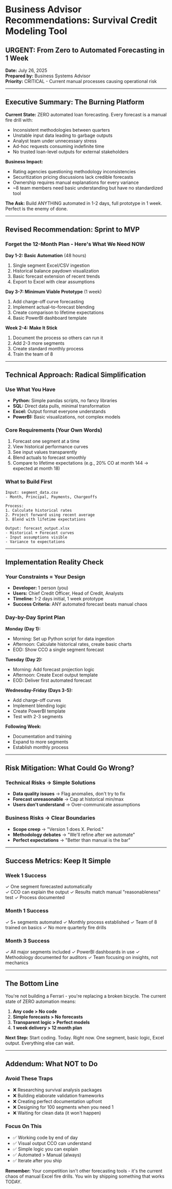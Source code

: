 # Business Advisor Recommendations: Survival Credit Modeling Tool
## URGENT: From Zero to Automated Forecasting in 1 Week

**Date:** July 26, 2025  
**Prepared by:** Business Systems Advisor  
**Priority:** CRITICAL - Current manual processes causing operational risk

---

## Executive Summary: The Burning Platform

**Current State:** ZERO automated loan forecasting. Every forecast is a manual fire drill with:
- Inconsistent methodologies between quarters
- Unstable input data leading to garbage outputs  
- Analyst team under unnecessary stress
- Ad-hoc requests consuming indefinite time
- No trusted loan-level outputs for external stakeholders

**Business Impact:**
- Rating agencies questioning methodology inconsistencies
- Securitization pricing discussions lack credible forecasts
- Ownership requires manual explanations for every variance
- ~8 team members need basic understanding but have no standardized tool

**The Ask:** Build ANYTHING automated in 1-2 days, full prototype in 1 week. Perfect is the enemy of done.

---

## Revised Recommendation: Sprint to MVP

### Forget the 12-Month Plan - Here's What We Need NOW

**Day 1-2: Basic Automation** (48 hours)
1. Single segment Excel/CSV ingestion
2. Historical balance paydown visualization  
3. Basic forecast extension of recent trends
4. Export to Excel with clear assumptions

**Day 3-7: Minimum Viable Prototype** (1 week)
1. Add charge-off curve forecasting
2. Implement actual-to-forecast blending
3. Create comparison to lifetime expectations
4. Basic PowerBI dashboard template

**Week 2-4: Make It Stick**
1. Document the process so others can run it
2. Add 2-3 more segments
3. Create standard monthly process
4. Train the team of 8

---

## Technical Approach: Radical Simplification

### Use What You Have
- **Python:** Simple pandas scripts, no fancy libraries
- **SQL:** Direct data pulls, minimal transformation
- **Excel:** Output format everyone understands
- **PowerBI:** Basic visualizations, not complex models

### Core Requirements (Your Own Words)
1. Forecast one segment at a time
2. View historical performance curves
3. See input values transparently
4. Blend actuals to forecast smoothly
5. Compare to lifetime expectations (e.g., 20% CO at month 144 → expected at month 18)

### What to Build First
```
Input: segment_data.csv
- Month, Principal, Payments, Chargeoffs

Process: 
1. Calculate historical rates
2. Project forward using recent average
3. Blend with lifetime expectations

Output: forecast_output.xlsx
- Historical + Forecast curves
- Input assumptions visible
- Variance to expectations
```

---

## Implementation Reality Check

### Your Constraints = Your Design
- **Developer:** 1 person (you)
- **Users:** Chief Credit Officer, Head of Credit, Analysts
- **Timeline:** 1-2 days initial, 1 week prototype
- **Success Criteria:** ANY automated forecast beats manual chaos

### Day-by-Day Sprint Plan

**Monday (Day 1):**
- Morning: Set up Python script for data ingestion
- Afternoon: Calculate historical rates, create basic charts
- EOD: Show CCO a single segment forecast

**Tuesday (Day 2):**
- Morning: Add forecast projection logic
- Afternoon: Create Excel output template
- EOD: Deliver first automated forecast

**Wednesday-Friday (Days 3-5):**
- Add charge-off curves
- Implement blending logic
- Create PowerBI template
- Test with 2-3 segments

**Following Week:**
- Documentation and training
- Expand to more segments
- Establish monthly process

---

## Risk Mitigation: What Could Go Wrong?

### Technical Risks → Simple Solutions
- **Data quality issues** → Flag anomalies, don't try to fix
- **Forecast unreasonable** → Cap at historical min/max
- **Users don't understand** → Over-communicate assumptions

### Business Risks → Clear Boundaries  
- **Scope creep** → "Version 1 does X. Period."
- **Methodology debates** → "We'll refine after we automate"
- **Perfect expectations** → "Better than manual is the bar"

---

## Success Metrics: Keep It Simple

### Week 1 Success
✓ One segment forecasted automatically  
✓ CCO can explain the output
✓ Results match manual "reasonableness" test
✓ Process documented

### Month 1 Success  
✓ 5+ segments automated
✓ Monthly process established
✓ Team of 8 trained on basics
✓ No more quarterly fire drills

### Month 3 Success
✓ All major segments included
✓ PowerBI dashboards in use
✓ Methodology documented for auditors
✓ Team focusing on insights, not mechanics

---

## The Bottom Line

You're not building a Ferrari - you're replacing a broken bicycle. The current state of ZERO automation means:

1. **Any code > No code**
2. **Simple forecasts > No forecasts**  
3. **Transparent logic > Perfect models**
4. **1 week delivery > 12 month plan**

**Next Step:** Start coding. Today. Right now. One segment, basic logic, Excel output. Everything else can wait.

---

## Addendum: What NOT to Do

### Avoid These Traps
- ❌ Researching survival analysis packages
- ❌ Building elaborate validation frameworks
- ❌ Creating perfect documentation upfront
- ❌ Designing for 100 segments when you need 1
- ❌ Waiting for clean data (it won't happen)

### Focus On This
- ✅ Working code by end of day
- ✅ Visual output CCO can understand
- ✅ Simple logic you can explain
- ✅ Automated > Manual (always)
- ✅ Iterate after you ship

**Remember:** Your competition isn't other forecasting tools - it's the current chaos of manual Excel fire drills. You win by shipping something that works TODAY.